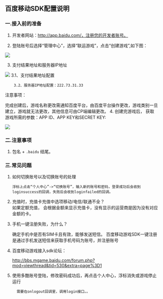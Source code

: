 ## 百度移动SDK配置说明

###  一.接入前的准备

 1. 开发者网站：http://app.baidu.com/，注册您的开发者账号。

 2. 登陆账号后选择“管理中心”，选择“联运游戏”，点击“创建游戏”,如下图：

   ![](http://docs.mztgame.com/files/assets/img/baidugame2.jpg)

 3. 支付结果地址和服务器IP地址

 ![](http://docs.mztgame.com/files/assets/img/baidugame3.jpg)
        3.1、支付结果地址配置

        3.2、服务器IP地址配置：222.73.31.33

 注意事项：

  完成创建后，游戏名称更改需通知百度平台，由百度平台操作更改，游戏类别一旦建立，游戏就无法更改，其他信息可由CP端编辑更改。
 4.  创建完游戏后， 获取游戏所需的参数：APP ID、APP KEY和SECRET KEY:

 ![](http://docs.mztgame.com/files/assets/img/baidugame4.jpg)

### 二.注意事项

 1.  包名 + `.baidu`  结尾。


### 三.常见问题

  1. 如何切换账号以及切换账号的处理

         浮标上点击“个人中心”->“切换账号”，输入新的账号和密码，登录成功后会收到   loginsuccess的回调，失败后会收到loginfailed的回调。

  2. 充值时，充值卡充值中选项移动/电信/联通不全？        
         如果定额充值， 会根据金额来显示充值卡，没有显示的运营商是因为没有对应金额的卡。

  3. 手机一键注册失败，为什么？

        确定手机中是否有SIM卡且有效，能够发送短信。
        百度移动游戏SDK一键注册是通过手机发送短信来获取手机号码为账号，并注册账号

  4. 百度移动游戏接入sdk论坛：       

     http://bbs.mgame.baidu.com/forum.php?mod=viewthread&tid=530&extra=page%3D1

  5. 使用多酷账号登陆，修改密码成功后，再点击个人中心，浮标消失或游戏停止运行    

           需要在onlogout回调里，调用login接口。。
